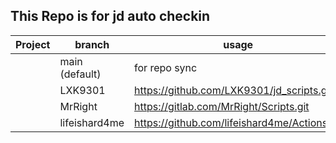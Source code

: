 ## This Repo  is for jd auto checkin


| Project | branch           |              usage           |
| ------------ | -------------------------- | ---------------                   |
|                    | main   (default)     |              for repo sync           |
|                    | LXK9301              |             https://github.com/LXK9301/jd_scripts.git           |
|                    | MrRight              |             https://gitlab.com/MrRight/Scripts.git          |
|                    | lifeishard4me        |             https://github.com/lifeishard4me/Actions.git          |